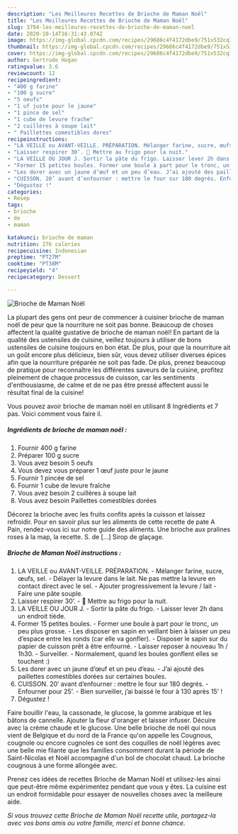 ```yaml
---
description: "Les Meilleures Recettes de Brioche de Maman Noël"
title: "Les Meilleures Recettes de Brioche de Maman Noël"
slug: 3794-les-meilleures-recettes-de-brioche-de-maman-noel
date: 2020-10-14T16:31:43.074Z
image: https://img-global.cpcdn.com/recipes/29686c4f4172dbe9/751x532cq70/brioche-de-maman-noel-photo-principale-de-la-recette.jpg
thumbnail: https://img-global.cpcdn.com/recipes/29686c4f4172dbe9/751x532cq70/brioche-de-maman-noel-photo-principale-de-la-recette.jpg
cover: https://img-global.cpcdn.com/recipes/29686c4f4172dbe9/751x532cq70/brioche-de-maman-noel-photo-principale-de-la-recette.jpg
author: Gertrude Hogan
ratingvalue: 3.6
reviewcount: 12
recipeingredient:
- "400 g farine"
- "100 g sucre"
- "5 oeufs"
- "1 uf juste pour le jaune"
- "1 pince de sel"
- "1 cube de levure frache"
- "2 cuillères à soupe lait"
- " Paillettes comestibles dores"
recipeinstructions:
- "LA VEILLE ou AVANT-VEILLE. PRÉPARATION. Mélanger farine, sucre, œufs, sel. Délayer la levure dans le lait. Ne pas mettre la levure en contact direct avec le sel. Ajouter progressivement la levure / lait Faire une pâte souple."
- "Laisser respirer 30’. 🌙 Mettre au frigo pour la nuit."
- "LA VEILLE OU JOUR J. Sortir la pâte du frigo. Laisser lever 2h dans un endroit tiède."
- "Former 15 petites boules. Former une boule à part pour le tronc, un peu plus grosse. Les disposer en sapin en veillant bien à laisser un peu d’espace entre les ronds (car elle va gonfler). Disposer le sapin sur du papier de cuisson prêt à être enfourné. Laisser reposer à nouveau 1h / 1h30. Surveiller. Normalement, quand les boules gonflent elles se touchent :)"
- "Les dorer avec un jaune d’œuf et un peu d’eau. J’ai ajouté des paillettes comestibles dorées sur certaines boules."
- "CUISSON. 20’ avant d’enfourner : mettre le four sur 180 degrés. Enfourner pour 25’. Bien surveiller, j’ai baissé le four à 130 après 15’ !"
- "Dégustez !"
categories:
- Resep
tags:
- brioche
- de
- maman

katakunci: brioche de maman 
nutrition: 276 calories
recipecuisine: Indonesian
preptime: "PT27M"
cooktime: "PT38M"
recipeyield: "4"
recipecategory: Dessert

---
```



![Brioche de Maman Noël](https://img-global.cpcdn.com/recipes/29686c4f4172dbe9/751x532cq70/brioche-de-maman-noel-photo-principale-de-la-recette.jpg)

La plupart des gens ont peur de commencer à cuisiner brioche de maman noël de peur que la nourriture ne soit pas bonne. Beaucoup de choses affectent la qualité gustative de brioche de maman noël! En partant de la qualité des ustensiles de cuisine, veillez toujours à utiliser de bons ustensiles de cuisine toujours en bon état. De plus, pour que la nourriture ait un goût encore plus délicieux, bien sûr, vous devez utiliser diverses épices afin que la nourriture préparée ne soit pas fade. De plus, prenez beaucoup de pratique pour reconnaître les différentes saveurs de la cuisine, profitez pleinement de chaque processus de cuisson, car les sentiments d'enthousiasme, de calme et de ne pas être pressé affectent aussi le résultat final de la cuisine!

<!--inarticleads1-->

Vous pouvez avoir brioche de maman noël en utilisant 8 Ingrédients et 7 pas. Voici comment vous faire il.

##### Ingrédients de brioche de maman noël :

1. Fournir 400 g farine
1. Préparer 100 g sucre
1. Vous avez besoin 5 oeufs
1. Vous devez vous préparer 1 œuf juste pour le jaune
1. Fournir 1 pincée de sel
1. Fournir 1 cube de levure fraîche
1. Vous avez besoin 2 cuillères à soupe lait
1. Vous avez besoin  Paillettes comestibles dorées


Décorez la brioche avec les fruits confits après la cuisson et laissez refroidir. Pour en savoir plus sur les aliments de cette recette de pate A Pain, rendez-vous ici sur notre guide des aliments. Une brioche aux pralines roses à la map, la recette. S. de […] Sirop de glaçage. 

<!--inarticleads2-->

##### Brioche de Maman Noël instructions :

1. LA VEILLE ou AVANT-VEILLE. PRÉPARATION. - Mélanger farine, sucre, œufs, sel. - Délayer la levure dans le lait. Ne pas mettre la levure en contact direct avec le sel. - Ajouter progressivement la levure / lait - Faire une pâte souple.
1. Laisser respirer 30’. - 🌙 Mettre au frigo pour la nuit.
1. LA VEILLE OU JOUR J. - Sortir la pâte du frigo. - Laisser lever 2h dans un endroit tiède.
1. Former 15 petites boules. - Former une boule à part pour le tronc, un peu plus grosse. - Les disposer en sapin en veillant bien à laisser un peu d’espace entre les ronds (car elle va gonfler). - Disposer le sapin sur du papier de cuisson prêt à être enfourné. - Laisser reposer à nouveau 1h / 1h30. - Surveiller. - Normalement, quand les boules gonflent elles se touchent :)
1. Les dorer avec un jaune d’œuf et un peu d’eau. - J’ai ajouté des paillettes comestibles dorées sur certaines boules.
1. CUISSON. 20’ avant d’enfourner : mettre le four sur 180 degrés. - Enfourner pour 25’. - Bien surveiller, j’ai baissé le four à 130 après 15’ !
1. Dégustez !


Faire bouillir l&#39;eau, la cassonade, le glucose, la gomme arabique et les bâtons de cannelle. Ajouter la fleur d&#39;oranger et laisser infuser. Décuire avec la crème chaude et le glucose. Une belle brioche de noël qui nous vient de Belgique et du nord de la France qu&#39;on appelle les Cougnous, cougnole ou encore cugnoles ce sont des coquilles de noël légères avec une belle mie filante que les familles consomment durant la période de Saint-Nicolas et Noël accompagné d&#39;un bol de chocolat chaud. La brioche cougnous à une forme allongée avec. 

<!--inarticleads1-->

<p>
Prenez ces idées de recettes Brioche de Maman Noël et utilisez-les ainsi que peut-être même expérimentez pendant que vous y êtes. La cuisine est un endroit formidable pour essayer de nouvelles choses avec la meilleure aide.
</p>

<p>
<i>Si vous trouvez cette Brioche de Maman Noël recette utile, partagez-la avec vos bons amis ou votre famille, merci et bonne chance.</i>
</p>
